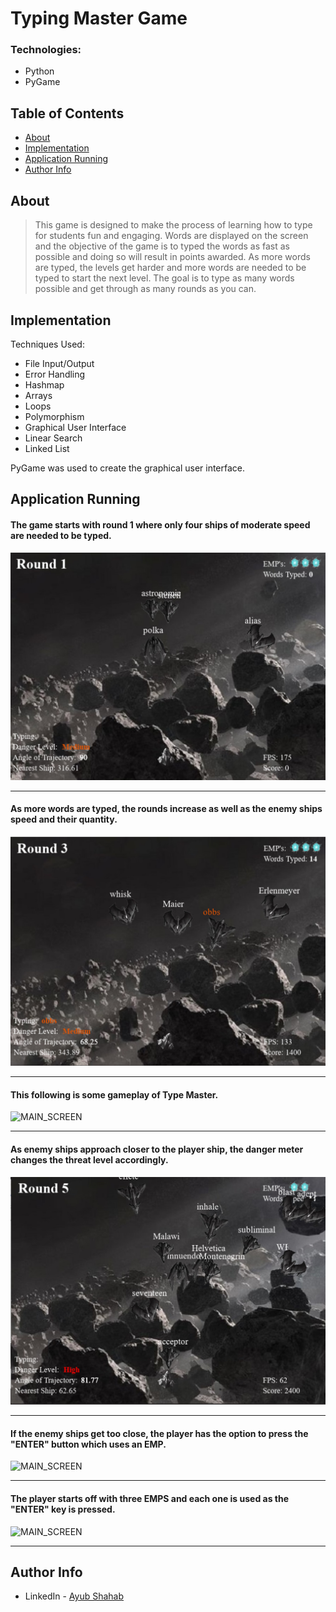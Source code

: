 # Typing Master Game

### Technologies:

- Python
- PyGame

## Table of Contents

- [About](#about)
- [Implementation](#implementation)
- [Application Running](#application-running)
- [Author Info](#author-info)

## About

> This game is designed to make the process of learning how to type for students fun and engaging. Words are displayed on the screen and the objective of the game is to typed the words as fast as possible and doing so will result in points awarded. As more words are typed, the levels get harder and more words are needed to be typed to start the next level. The goal is to type as many words possible and get through as many rounds as you can.

## Implementation

Techniques Used:
- File Input/Output
- Error Handling
- Hashmap
- Arrays
- Loops
- Polymorphism
- Graphical User Interface
- Linear Search
- Linked List

PyGame was used to create the graphical user interface.

## Application Running

#### The game starts with round 1 where only four ships of moderate speed are needed to be typed.
![MAIN_SCREEN](README-images/startGame.jpg)

---

#### As more words are typed, the rounds increase as well as the enemy ships speed and their quantity.
![MAIN_SCREEN](README-images/wordsTypedRound.jpg)

---

#### This following is some gameplay of Type Master.
![MAIN_SCREEN](README-images/gamePlayVid.gif)

---

#### As enemy ships approach closer to the player ship, the danger meter changes the threat level accordingly.
![MAIN_SCREEN](README-images/dangerHigh.jpg)

---

#### If the enemy ships get too close, the player has the option to press the "ENTER" button which uses an EMP.
![MAIN_SCREEN](README-images/usingEMPVid.gif)

---

#### The player starts off with three EMPS and each one is used as the "ENTER" key is pressed.
![MAIN_SCREEN](README-images/usingEMP.gif)

---

## Author Info

* LinkedIn - [Ayub Shahab](https://www.linkedin.com/in/ayub-shahab-98b950202/)
